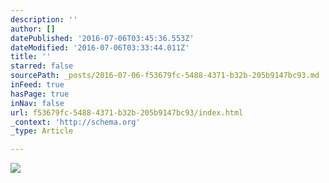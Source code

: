 ```yaml
---
description: ''
author: []
datePublished: '2016-07-06T03:45:36.553Z'
dateModified: '2016-07-06T03:33:44.011Z'
title: ''
starred: false
sourcePath: _posts/2016-07-06-f53679fc-5488-4371-b32b-205b9147bc93.md
inFeed: true
hasPage: true
inNav: false
url: f53679fc-5488-4371-b32b-205b9147bc93/index.html
_context: 'http://schema.org'
_type: Article

---
```

![](https://the-grid-user-content.s3-us-west-2.amazonaws.com/b90a2266-1036-4b3a-9684-eb9ba42d749f.jpg)